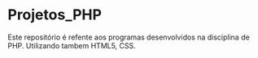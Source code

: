 # Projetos_PHP

Este repositório é refente aos programas desenvolvidos na disciplina de PHP.
Utilizando tambem HTML5, CSS.
